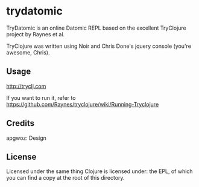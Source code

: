 # trydatomic

TryDatomic is an online Datomic REPL based on the excellent TryClojure project by 
Raynes et al.

TryClojure was written using Noir and Chris Done's jquery console (you're awesome, Chris).

## Usage

http://tryclj.com

If you want to run it, refer to https://github.com/Raynes/tryclojure/wiki/Running-Tryclojure

## Credits

apgwoz: Design

## License

Licensed under the same thing Clojure is licensed under: the EPL, of which you can find a copy at the root of this directory.
